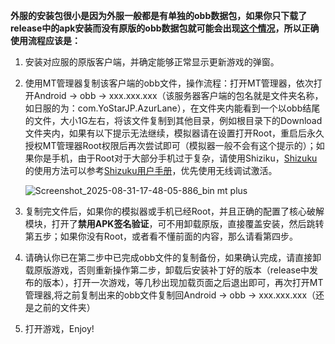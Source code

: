**外服的安装包很小是因为外服一般都是有单独的obb数据包，如果你只下载了release中的apk安装而没有原版的obb数据包就可能会出现[这个情况](https://github.com/JMBQ/azurlane/issues/34#issuecomment-3239785490)，所以正确使用流程应该是：**

1. 安装对应服的原版客户端，并确定能够正常显示更新游戏的弹窗。

2. 使用MT管理器复制该客户端的obb文件，操作流程：打开MT管理器，依次打开Android → obb → xxx.xxx.xxx（该服务器客户端的包名就是文件夹名称，如日服的为：com.YoStarJP.AzurLane），在文件夹内能看到一个以obb结尾的文件，大小1G左右，将该文件复制到其他目录，例如根目录下的Download文件夹内，如果有以下提示无法继续，模拟器请在设置打开Root，重启后永久授权MT管理器Root权限后再次尝试即可（模拟器一般不会有这个提示的）；如果你是手机，由于Root对于大部分手机过于复杂，请使用Shiziku，[Shizuku](https://shizuku.rikka.app/zh-hans/)的使用方法可以参考[Shizuku用户手册](https://shizuku.rikka.app/zh-hans/guide/setup/)，优先使用无线调试激活。

   ![Screenshot_2025-08-31-17-48-05-886_bin mt plus](https://github.com/user-attachments/assets/d1e6f963-1c57-4ed0-9b4e-7b07041571bc)

3. 复制完文件后，如果你的模拟器或手机已经Root，并且正确的配置了核心破解模块，打开了**禁用APK签名验证**，可不用卸载原版，直接覆盖安装，然后跳转第五步；如果你没有Root，或者看不懂前面的内容，那么请看第四步。

4. 请确认你已在第二步中已完成obb文件的复制备份，如果确认完成，请直接卸载原版游戏，否则重新操作第二步，卸载后安装补丁好的版本（release中发布的版本），打开一次游戏，等几秒出现加载页面之后退出即可，再次打开MT管理器,将之前复制出来的obb文件复制回Android → obb → xxx.xxx.xxx（还是之前的文件夹）

5. 打开游戏，Enjoy!
